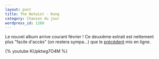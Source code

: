 ```yaml
---
layout: post
title: The Notwist - Kong
category: Chanson du jour
wordpress_id: 1268
---
```


Le nouvel album arrive courant février ! Ce deuxième extrait est nettement plus
"facile d'accès" (on restera sympa…) que le [précédent][1] mis en ligne.

{% youtube KUpktwg7O4M %}

[1]: https://www.youtube.com/watch?v=SElWFqBTv1E
